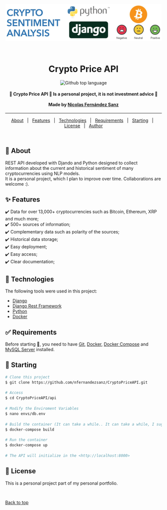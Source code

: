 <div align="center" id="top"> 
  <img src="./image.jpeg" alt="Crypto Price API" />

  &#xa0;

  <!-- <a href="https://cryptopriceapi.netlify.app">Demo</a> -->
</div>

<h1 align="center">Crypto Price API</h1>

<p align="center">
  <img alt="Github top language" src="https://img.shields.io/github/languages/top/nfernandezsanz/CryptoPriceAPI?color=56BEB8">


  <!-- <img alt="Github issues" src="https://img.shields.io/github/issues/{{YOUR_GITHUB_USERNAME}}/crypto-price-api?color=56BEB8" /> -->

  <!-- <img alt="Github forks" src="https://img.shields.io/github/forks/{{YOUR_GITHUB_USERNAME}}/crypto-price-api?color=56BEB8" /> -->

  <!-- <img alt="Github stars" src="https://img.shields.io/github/stars/{{YOUR_GITHUB_USERNAME}}/crypto-price-api?color=56BEB8" /> -->
</p>

<!-- Status -->

<h4 align="center"> 
	🚧  Crypto Price API 🚀 Is a personal project, it is not investment advice 🚧<br><br>
  Made by <a href="https://github.com/nfernandezsanz" target="_blank">Nicolas Fernández Sanz</a>

</h4> 

<hr>

<p align="center">
  <a href="#dart-about">About</a> &#xa0; | &#xa0; 
  <a href="#sparkles-features">Features</a> &#xa0; | &#xa0;
  <a href="#rocket-technologies">Technologies</a> &#xa0; | &#xa0;
  <a href="#white_check_mark-requirements">Requirements</a> &#xa0; | &#xa0;
  <a href="#checkered_flag-starting">Starting</a> &#xa0; | &#xa0;
  <a href="#memo-license">License</a> &#xa0; | &#xa0;
  <a href="https://github.com/{{YOUR_GITHUB_USERNAME}}" target="_blank">Author</a>
</p>

<br>

## :dart: About ##

REST API developed with Djando and Python designed to collect information about the current and historical sentiment of many cryptocurrencies using NLP models.<br>It is a personal project, which I plan to improve over time. Collaborations are welcome :).
## :sparkles: Features ##
:heavy_check_mark: Data for over 13,000+ cryptocurrencies such as Bitcoin, Ethereum, XRP and much more;\
:heavy_check_mark: 500+ sources of information;\
:heavy_check_mark: Complementary data such as polarity of the sources;\
:heavy_check_mark: Historical data storage;\
:heavy_check_mark: Easy deployment;\
:heavy_check_mark: Easy access;\
:heavy_check_mark: Clear documentation;

## :rocket: Technologies ##

The following tools were used in this project:

- [Django](https://www.djangoproject.com/)
- [Django Rest Framework](https://www.django-rest-framework.org/)
- [Python](https://www.python.org/)
- [Docker](https://www.docker.com/)

## :white_check_mark: Requirements ##

Before starting :checkered_flag:, you need to have [Git](https://git-scm.com), [Docker](https://www.docker.com/), [Docker Compose](https://docs.docker.com/engine/reference/commandline/compose/) and [MySQL Server](https://phoenixnap.com/kb/install-mysql-ubuntu-20-04) installed.

## :checkered_flag: Starting ##

```bash
# Clone this project
$ git clone https://github.com/nfernandezsanz/CryptoPriceAPI.git

# Access
$ cd CryptoPriceAPI/api

# Modify the Enviroment Variables
$ nano envs/db.env

# Build the container (It can take a while.. It can take a while, I suggest a coffee)
$ docker-compose build 

# Run the container
$ docker-compose up 

# The API will initialize in the <http://localhost:8000>
```

## :memo: License ##

This is a personal project part of my personal portfolio. 


&#xa0;

<a href="#top">Back to top</a>
